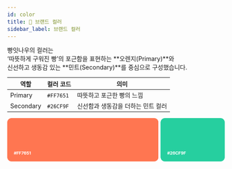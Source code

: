 ```yaml
---
id: color
title: 🌈 브랜드 컬러
sidebar_label: 브랜드 컬러
---
```


빵잇나우의 컬러는  
‘따뜻하게 구워진 빵’의 포근함을 표현하는 **오렌지(Primary)**와  
신선하고 생동감 있는 **민트(Secondary)**를 중심으로 구성했습니다.

| 역할      | 컬러 코드 | 의미                               |
| --------- | --------- | ---------------------------------- |
| Primary   | `#FF7651` | 따뜻하고 포근한 빵의 느낌          |
| Secondary | `#26CF9F` | 신선함과 생동감을 더하는 민트 컬러 |

<img src="/img/brand-identity/02_color.png" alt="컬러 이미지"/>
